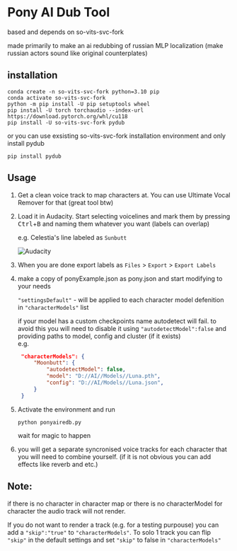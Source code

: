 # Pony AI Dub Tool
based and depends on so-vits-svc-fork

made primarily to make an ai redubbing of russian MLP localization (make russian actors sound like original counterplates)

## installation
```
conda create -n so-vits-svc-fork python=3.10 pip
conda activate so-vits-svc-fork
python -m pip install -U pip setuptools wheel
pip install -U torch torchaudio --index-url https://download.pytorch.org/whl/cu118
pip install -U so-vits-svc-fork pydub
```
or you can use exsisting so-vits-svc-fork installation environment and only install pydub
```
pip install pydub
```

## Usage
1. Get a clean voice track to map characters at.
   You can use Ultimate Vocal Remover for that (great tool btw)
2. Load it in Audacity. Start selecting voicelines and mark them 
   by pressing <kbd>Ctrl</kbd>+<kbd>B</kbd> and naming them whatever
   you want (labels can overlap)

   e.g. Celestia's line labeled as `Sunbutt`

   ![Audacity](https://files.catbox.moe/7cevcz.png)
3. When you are done export labels as `Files` > `Export` > `Export Labels`
4. make a copy of ponyExample.json as pony.json and start modifying to your needs
   
   `"settingsDefault"` - will be applied to each character model defenition in `"characterModels"` list

   if your model has a custom checkpoints name autodetect will fail. to avoid this you will need to disable it using `"autodetectModel":false` and providing paths to model, config and cluster (if it exists)  
   e.g.
   ```json
    "characterModels": {
        "Moonbutt": {
            "autodetectModel": false,
            "model": "D://AI//Models//Luna.pth",
            "config": "D://AI/Models//Luna.json",
        }
    }
    ```
5. Activate the environment and run
   ```
   python ponyairedb.py
   ```
   wait for magic to happen
6. you will get a separate syncronised voice tracks for each character that you will need to combine yourself. (if it is not obvious you can add effects like reverb and etc.)

## Note:
if there is no character in character map or there is no characterModel for character the audio track will not render. 

If you do not want to render a track (e.g. for a testing purpouse) you can add a `"skip":"true"` to `"characterModels"`. To solo 1 track you can flip `"skip"` in the default settings and set `"skip"` to false in `"characterModels"`